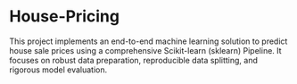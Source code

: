 # House-Pricing
This project implements an end-to-end machine learning solution to predict house sale prices using a comprehensive Scikit-learn (sklearn) Pipeline. It focuses on robust data preparation, reproducible data splitting, and rigorous model evaluation.

